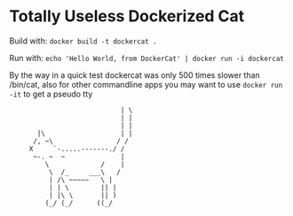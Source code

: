 Totally Useless Dockerized Cat
==============================

Build with: `docker build -t dockercat .`

Run with: `echo 'Hello World, from DockerCat' | docker run -i dockercat`

By the way in a quick test dockercat was only 500 times slower than /bin/cat,
also for other commandline apps you may want to use `docker run -it` to get
a pseudo tty

                                | \
                                | |
                                | |
           |\                   | |
          /, ~\                / /
         X     `-.....-------./ /
          ~-. ~  ~              |
             \             /    |
              \  /_     ___\   /
              | /\ ~~~~~   \ |
              | | \        || |
              | |\ \       || )
             (_/ (_/      ((_/

